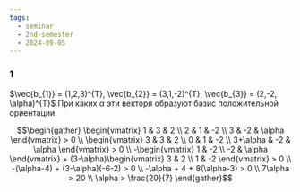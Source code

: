 ```yaml
---
tags:
  - seminar
  - 2nd-semester
  - 2024-09-05
---
```

### 1

$\vec{b_{1}} = (1,2,3)^{T}, \vec{b_{2}} = (3,1,-2)^{T}, \vec{b_{3}} = (2,-2, \alpha)^{T}$
При каких $\alpha$ эти векторя образуют базис положительной ориентации.

$$\begin{gather}
\begin{vmatrix}
1 & 3 & 2 \\
2 & 1 & -2 \\
3 & -2 & \alpha
\end{vmatrix} > 0 \\
\begin{vmatrix}
3 & 3 & 2 \\
0 & 1 & -2 \\
3+\alpha & -2 & \alpha
\end{vmatrix} > 0 \\
-\begin{vmatrix}
1 & -2 \\
-2 & \alpha
\end{vmatrix} + (3-\alpha)\begin{vmatrix}
3 & 2 \\
1 & -2
\end{vmatrix} > 0 \\ 
-(\alpha-4) + (3-\alpha)(-6-2) > 0 \\
-\alpha + 4 + 8(\alpha-3) > 0 \\
7\alpha > 20 \\
\alpha > \frac{20}{7}
\end{gather}$$